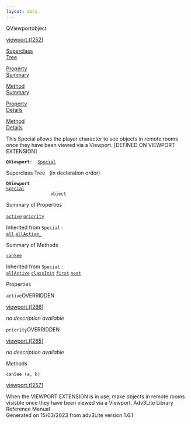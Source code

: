 ```yaml
---
layout: docs
---
```

<span class="title">QViewport</span><span class="type">object</span>

[viewport.t](../file/viewport.t.html)\[[252](../source/viewport.t.html#252)\]

[Superclass  
Tree](#_SuperClassTree_)

[Property  
Summary](#_PropSummary_)

[Method  
Summary](#_MethodSummary_)

[Property  
Details](#_Properties_)

[Method  
Details](#_Methods_)



This Special allows the player character to see objects in remote rooms
once they have been viewed via a Viewport. \[DEFINED ON VIEWPORT
EXTENSION\]

**`QViewport`**` :   `[`Special`](../object/Special.html)



<span id="_SuperClassTree_"></span>



<span class="hdln">Superclass Tree</span>   (in declaration order)



**`QViewport`**  
[`Special`](../object/Special.html)  
`                 object`  
<span id="_PropSummary_"></span>



<span class="hdln">Summary of Properties</span>  



[`active`](#active) [`priority`](#priority)

Inherited from `Special` :  
[`all`](../object/Special.html#all) [`allActive_`](../object/Special.html#allActive_)

<span id="_MethodSummary_"></span>



<span class="hdln">Summary of Methods</span>  



[`canSee`](#canSee)

Inherited from `Special` :  
[`allActive`](../object/Special.html#allActive) [`classInit`](../object/Special.html#classInit) [`first`](../object/Special.html#first) [`next`](../object/Special.html#next)

<span id="_Properties_"></span>



<span class="hdln">Properties</span>  



<span id="active"></span>

`active`<span class="rem">OVERRIDDEN</span>

[viewport.t](../file/viewport.t.html)\[[266](../source/viewport.t.html#266)\]



*no description available*



<span id="priority"></span>

`priority`<span class="rem">OVERRIDDEN</span>

[viewport.t](../file/viewport.t.html)\[[265](../source/viewport.t.html#265)\]



*no description available*



<span id="_Methods_"></span>



<span class="hdln">Methods</span>  



<span id="canSee"></span>

`canSee (a, b)`

[viewport.t](../file/viewport.t.html)\[[257](../source/viewport.t.html#257)\]



When the VIEWPORT EXTENSION is in use, make objects in remote rooms
visisble once they have been viewed via a Viewport.
Adv3Lite Library Reference Manual  
Generated on 15/03/2023 from adv3Lite version 1.6.1


